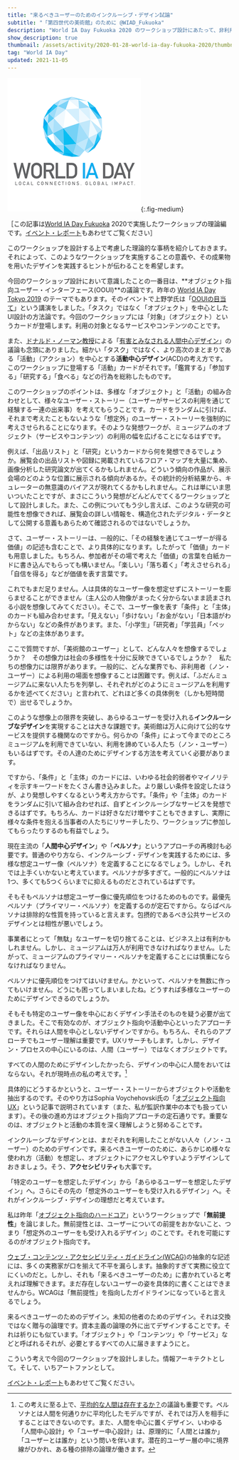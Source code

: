 ```yaml
---
title: "来るべきユーザーのためのインクルーシブ・デザイン試論"
subtitle: "「第四世代の美術館」のために @WIAD_Fukuoka"
description: "World IA Day Fukuoka 2020 のワークショップ設計にあたって、非利用者（ノン・ユーザー）のためのデザインの可能性を模索しました。"
show_description: true
thumbnail: /assets/activity/2020-01-28-world-ia-day-fukuoka-2020/thumbnail.png
tag: "World IA Day"
updated: 2021-11-05
---
```


![World IA Day のロゴ](/assets/activity/2020-01-28-world-ia-day-fukuoka-2020/thumbnail.png){:.fig-medium}

［この記事は[World IA Day Fukuoka](https://hideishi.com/world-ia-day/) 2020で実施したワークショップの理論編です。[イベント・レポート](/activity/2020/01/28/world-ia-day-fukuoka-2020.html)もあわせてご覧ください］

このワークショップを設計する上で考慮した理論的な事柄を紹介しておきます。それによって、このようなワークショップを実施することの意義や、その成果物を用いたデザインを実践するヒントが伝わることを希望します。

今回のワークショップ設計において意識したことの一番目は、**オブジェクト指向ユーザー・インターフェース(OOUI)**の議論です。昨年の [World IA Day Tokyo 2019](https://www.worldiaday.org/events/tokyo/2019) のテーマでもあります。そのイベントで上野学氏は「[OOUIの目当て](https://www.sociomedia.co.jp/8740)」という講演をしました。「タスク」ではなく「オブジェクト」を中心としたUI設計の方法論です。今回のワークショップには「対象」（オブジェクト）というカードが登場します。利用の対象となるサービスやコンテンツのことです。

また、[ドナルド・ノーマン教授](https://ja.wikipedia.org/wiki/%E3%83%89%E3%83%8A%E3%83%AB%E3%83%89%E3%83%BB%E3%83%8E%E3%83%BC%E3%83%9E%E3%83%B3)による「[有害とみなされる人間中心デザイン](https://jnd.org/human-centered_design_considered_harmful/)」の議論も念頭にありました。細かい「タスク」ではなく、より高次のまとまりである「活動」（アクション）を中心とする**活動中心デザイン**(ACD)の考え方です。このワークショップに登場する「活動」カードがそれです。「鑑賞する」「参加する」「研究する」「食べる」などの行為を総称したものです。

このワークショップのポイントは、多様な「オブジェクト」と「活動」の組み合わせとして、様々なユーザー・ストーリー（ユーザーがサービスの利用を通じて経験する一連の出来事）を考えてもらうことです。カードをランダムに引けば、それまで考えたこともないような「想定外」のユーザー・ストーリーを強制的に考えさせられることになります。そのような発想ワークが、ミュージアムのオブジェクト（サービスやコンテンツ）の利用の幅を広げることになるはずです。

例えば、「出品リスト」と「研究」というカードから何を発想できるでしょうか。展覧会の出品リストや図録に掲載されているフロア・マップを大量に集め、画像分析した研究論文が出てくるかもしれません。どういう傾向の作品が、展示会場のどのような位置に展示される傾向があるか。その統計的分析結果から、キュレーターの無意識のバイアスが現れてくるかもしれません。これは単にいま思いついたことですが、まさにこういう発想がどんどんでてくるワークショップとして設計しました。また、この例についてもう少し言えば、このような研究の可能性を想像できれば、展覧会の詳しい情報を、構造化されたデジタル・データとして公開する意義もあらためて確認されるのではないでしょうか。

さて、ユーザー・ストーリーは、一般的に、「その経験を通じてユーザーが得る価値」の記述も含むことで、より具体的になります。したがって「価値」カードも用意しました。もちろん、参加者がその場で考えた「価値」の言葉を白紙カードに書き込んでもらっても構いません。「楽しい」「落ち着く」「考えさせられる」「自信を得る」などが価値を表す言葉です。

これでもまだ足りません。人は具体的なユーザー像を想定せずにストーリーを膨らませることができません（主人公の人物像がまったく分からないまま読まされる小説を想像してみてください）。そこで、ユーザー像を表す「条件」と「主体」のカードも組み合わせます。「見えない」「歩けない」「お金がない」「日本語がわからない」などの条件があります。また、「小学生」「研究者」「学芸員」「ペット」などの主体があります。

ここで質問ですが、「美術館のユーザー」として、どんな人々を想像するでしょうか？　その想像力は社会の多様性を十分に反映できているでしょうか？　私たちの想像力には限界があります。一般的に、どんな業界でも、非利用者（ノン・ユーザー）による利用の場面を想像することは困難です。例えば、「ふだんミュージアムに来ない人たちを列挙し、それぞれがどのようにミュージアムを利用するかを述べてください」と言われて、どれほど多くの具体例を（しかも短時間で）出せるでしょうか。

このような想像上の限界を突破し、あらゆるユーザーを受け入れる**インクルーシブなデザイン**を実現することは大きな課題です。美術館は万人に向けて公的なサービスを提供する機関なのですから。何らかの「条件」によって今までのところミュージアムを利用できていない、利用を諦めている人たち（ノン・ユーザー）もいるはずです。その人達のためにデザインする方法を考えていく必要があります。

ですから、「条件」と「主体」のカードには、いわゆる社会的弱者やマイノリティを示すキーワードをたくさん書き込みました。より厳しい条件を設定したほうが、より発想しやすくなるという考え方からです。「条件」や「主体」のカードをランダムに引いて組み合わせれば、自ずとインクルーシブなサービスを発想できるはずです。もちろん、カードは好きなだけ増やすこともできますし、実際に様々な条件を抱える当事者の人たちにリサーチしたり、ワークショップに参加してもらったりするのも有益でしょう。

現在主流の「**人間中心デザイン**」や「**ペルソナ**」というアプローチの再検討も必要です。普通のやり方なら、インクルーシブ・デザインを実践するためには、多様な想定ユーザー像（ペルソナ）を定義することになるでしょう。しかし、それでは上手くいかないと考えています。ペルソナが多すぎて。一般的にペルソナは1つ、多くても5つくらいまでに抑えるものだとされているはずです。

そもそもペルソナは想定ユーザー像に優先順位をつけるためのものです。最優先ペルソナ（プライマリー・ペルソナ）を定義するのが定石ですから。ならばペルソナは排除的な性質を持っていると言えます。包摂的であるべき公共サービスのデザインとは相性が悪いでしょう。

事業者にとって「無駄」なユーザーを切り捨てることは、ビジネス上は有利かもしれません。しかし、ミュージアムは万人が利用できなければなりません。したがって、ミュージアムのプライマリー・ペルソナを定義することには慎重にならなければなりません。

ペルソナに優先順位をつけてはいけません。かといって、ペルソナを無数に作ってもいけません。どうにも困ってしまいましたね。どうすれば多様なユーザーのためにデザインできるのでしょうか。

そもそも特定のユーザー像を中心におくデザイン手法そのものを疑う必要が出てきました。そこで有効なのが、オブジェクト指向や活動中心といったアプローチです。それらは人間を中心としないデザインですから。もちろん、それらのアプローチでもユーザー理解は重要です。UXリサーチもします。しかし、デザイン・プロセスの中心にいるのは、人間（ユーザー）ではなくオブジェクトです。

すべての人間のためにデザインしたかったら、デザインの中心に人間をおいてはならない。それが現時点の私の考えです。[^average]

[^average]: この考えに至る上で、[平均的な人間は存在するか？](/blog/2018/03/22/average.html)の議論も重要です。ペルソナとは人間を何通りかに平均化したモデルですが、それでは万人を相手にすることはできないのです。また、人間を中心に置くデザイン、いわゆる「人間中心設計」や「ユーザー中心設計」は、原理的に「人間とは誰か」「ユーザーとは誰か」という問いを伴います。潜在的ユーザー層の中に境界線がひかれ、ある種の排除の論理が働きます。

具体的にどうするかというと、ユーザー・ストーリーからオブジェクトや活動を抽出するのです。そのやり方はSophia Voychehovski氏の「[オブジェクト指向UX](https://postd.cc/object-oriented-ux/)」という記事で説明されています（また、私が監訳作業中の本でも扱っています）。その後の進め方はオブジェクト指向アプローチの定石通りです。重要なのは、オブジェクトと活動の本質を深く理解しようと努めることです。

インクルーシブなデザインとは、まだそれを利用したことがない人々（ノン・ユーザー）のためのデザインです。来るべきユーザーのために、あらかじめ様々な使われ方（活動）を想定し、オブジェクトにアクセスしやすいようデザインしておきましょう。そう、**アクセシビリティ**も大事です。

「特定のユーザーを想定したデザイン」から「あらゆるユーザーを想定したデザイン」へ。さらにその先の「想定外のユーザーをも受け入れるデザイン」へ。それがインクルーシブ・デザインの理想だと考えています。

私は昨年「[オブジェクト指向のハードコア](https://www.zerobase.jp/salon/2019/05/25/hardcore-oo.html)」というワークショップで「**無前提性**」を論じました。無前提性とは、ユーザーについての前提をおかないこと、つまり「想定外のユーザーをも受け入れるデザイン」のことです。それを可能にするのがオブジェクト指向です。

[ウェブ・コンテンツ・アクセシビリティ・ガイドライン(WCAG)](https://waic.jp/docs/WCAG21/)の抽象的な記述には、多くの実務家が口を揃えて不平を漏らします。抽象的すぎて実務に役立てにくいのだと。しかし、それも「来るべきユーザーのため」に書かれていると考えれば理解できます。まだ存在しないユーザーの姿を具体的に書くことはできませんから。WCAGは「無前提性」を指向したガイドラインになっていると言えるでしょう。

来るべきユーザーのためのデザイン。未知の他者のためのデザイン。それは交換ではなく贈与の論理です。資本主義の論理の外に出てデザインすることです。それは祈りにも似ています。「オブジェクト」や「コンテンツ」や「サービス」などと呼ばれるそれが、必要とするすべての人に届きますようにと。

こういう考えで今回のワークショップを設計しました。情報アーキテクトとして。そして、いちアートファンとして。

[イベント・レポート](/activity/2020/01/28/world-ia-day-fukuoka-2020.html)もあわせてご覧ください。
